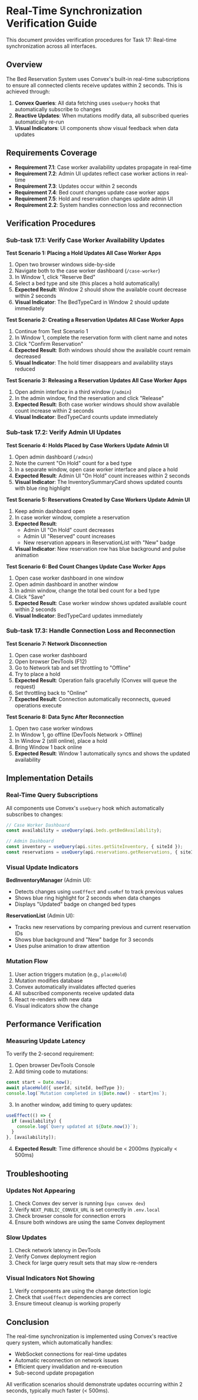# Real-Time Synchronization Verification Guide

This document provides verification procedures for Task 17: Real-time synchronization across all interfaces.

## Overview

The Bed Reservation System uses Convex's built-in real-time subscriptions to ensure all connected clients receive updates within 2 seconds. This is achieved through:

1. **Convex Queries**: All data fetching uses `useQuery` hooks that automatically subscribe to changes
2. **Reactive Updates**: When mutations modify data, all subscribed queries automatically re-run
3. **Visual Indicators**: UI components show visual feedback when data updates

## Requirements Coverage

- **Requirement 7.1**: Case worker availability updates propagate in real-time
- **Requirement 7.2**: Admin UI updates reflect case worker actions in real-time
- **Requirement 7.3**: Updates occur within 2 seconds
- **Requirement 7.4**: Bed count changes update case worker apps
- **Requirement 7.5**: Hold and reservation changes update admin UI
- **Requirement 2.2**: System handles connection loss and reconnection

## Verification Procedures

### Sub-task 17.1: Verify Case Worker Availability Updates

**Test Scenario 1: Placing a Hold Updates All Case Worker Apps**

1. Open two browser windows side-by-side
2. Navigate both to the case worker dashboard (`/case-worker`)
3. In Window 1, click "Reserve Bed"
4. Select a bed type and site (this places a hold automatically)
5. **Expected Result**: Window 2 should show the available count decrease within 2 seconds
6. **Visual Indicator**: The BedTypeCard in Window 2 should update immediately

**Test Scenario 2: Creating a Reservation Updates All Case Worker Apps**

1. Continue from Test Scenario 1
2. In Window 1, complete the reservation form with client name and notes
3. Click "Confirm Reservation"
4. **Expected Result**: Both windows should show the available count remain decreased
5. **Visual Indicator**: The hold timer disappears and availability stays reduced

**Test Scenario 3: Releasing a Reservation Updates All Case Worker Apps**

1. Open admin interface in a third window (`/admin`)
2. In the admin window, find the reservation and click "Release"
3. **Expected Result**: Both case worker windows should show available count increase within 2 seconds
4. **Visual Indicator**: BedTypeCard counts update immediately

### Sub-task 17.2: Verify Admin UI Updates

**Test Scenario 4: Holds Placed by Case Workers Update Admin UI**

1. Open admin dashboard (`/admin`)
2. Note the current "On Hold" count for a bed type
3. In a separate window, open case worker interface and place a hold
4. **Expected Result**: Admin UI "On Hold" count increases within 2 seconds
5. **Visual Indicator**: The InventorySummaryCard shows updated counts with blue ring highlight

**Test Scenario 5: Reservations Created by Case Workers Update Admin UI**

1. Keep admin dashboard open
2. In case worker window, complete a reservation
3. **Expected Result**: 
   - Admin UI "On Hold" count decreases
   - Admin UI "Reserved" count increases
   - New reservation appears in ReservationList with "New" badge
4. **Visual Indicator**: New reservation row has blue background and pulse animation

**Test Scenario 6: Bed Count Changes Update Case Worker Apps**

1. Open case worker dashboard in one window
2. Open admin dashboard in another window
3. In admin window, change the total bed count for a bed type
4. Click "Save"
5. **Expected Result**: Case worker window shows updated available count within 2 seconds
6. **Visual Indicator**: BedTypeCard updates immediately

### Sub-task 17.3: Handle Connection Loss and Reconnection

**Test Scenario 7: Network Disconnection**

1. Open case worker dashboard
2. Open browser DevTools (F12)
3. Go to Network tab and set throttling to "Offline"
4. Try to place a hold
5. **Expected Result**: Operation fails gracefully (Convex will queue the request)
6. Set throttling back to "Online"
7. **Expected Result**: Connection automatically reconnects, queued operations execute

**Test Scenario 8: Data Sync After Reconnection**

1. Open two case worker windows
2. In Window 1, go offline (DevTools Network > Offline)
3. In Window 2 (still online), place a hold
4. Bring Window 1 back online
5. **Expected Result**: Window 1 automatically syncs and shows the updated availability

## Implementation Details

### Real-Time Query Subscriptions

All components use Convex's `useQuery` hook which automatically subscribes to changes:

```typescript
// Case Worker Dashboard
const availability = useQuery(api.beds.getBedAvailability);

// Admin Dashboard
const inventory = useQuery(api.sites.getSiteInventory, { siteId });
const reservations = useQuery(api.reservations.getReservations, { siteId });
```

### Visual Update Indicators

**BedInventoryManager** (Admin UI):
- Detects changes using `useEffect` and `useRef` to track previous values
- Shows blue ring highlight for 2 seconds when data changes
- Displays "Updated" badge on changed bed types

**ReservationList** (Admin UI):
- Tracks new reservations by comparing previous and current reservation IDs
- Shows blue background and "New" badge for 3 seconds
- Uses pulse animation to draw attention

### Mutation Flow

1. User action triggers mutation (e.g., `placeHold`)
2. Mutation modifies database
3. Convex automatically invalidates affected queries
4. All subscribed components receive updated data
5. React re-renders with new data
6. Visual indicators show the change

## Performance Verification

### Measuring Update Latency

To verify the 2-second requirement:

1. Open browser DevTools Console
2. Add timing code to mutations:

```javascript
const start = Date.now();
await placeHold({ userId, siteId, bedType });
console.log(`Mutation completed in ${Date.now() - start}ms`);
```

3. In another window, add timing to query updates:

```javascript
useEffect(() => {
  if (availability) {
    console.log(`Query updated at ${Date.now()}`);
  }
}, [availability]);
```

4. **Expected Result**: Time difference should be < 2000ms (typically < 500ms)

## Troubleshooting

### Updates Not Appearing

1. Check Convex dev server is running (`npx convex dev`)
2. Verify `NEXT_PUBLIC_CONVEX_URL` is set correctly in `.env.local`
3. Check browser console for connection errors
4. Ensure both windows are using the same Convex deployment

### Slow Updates

1. Check network latency in DevTools
2. Verify Convex deployment region
3. Check for large query result sets that may slow re-renders

### Visual Indicators Not Showing

1. Verify components are using the change detection logic
2. Check that `useEffect` dependencies are correct
3. Ensure timeout cleanup is working properly

## Conclusion

The real-time synchronization is implemented using Convex's reactive query system, which automatically handles:
- WebSocket connections for real-time updates
- Automatic reconnection on network issues
- Efficient query invalidation and re-execution
- Sub-second update propagation

All verification scenarios should demonstrate updates occurring within 2 seconds, typically much faster (< 500ms).

